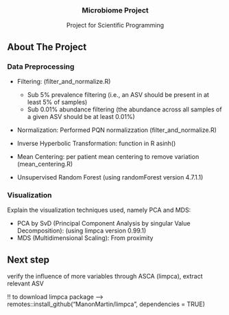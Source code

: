  <h3 align="center">Microbiome Project</h3>

  <p align="center">
    Project for Scientific Programming
  </p>
</div>

<!-- ABOUT THE PROJECT -->
## About The Project   

### Data Preprocessing

* Filtering: (filter_and_normalize.R)
  * Sub 5% prevalence filtering (i.e., an ASV should be present in at least 5% of samples)
  * Sub 0.01% abundance filtering (the abundance across all samples of a given ASV should be at least 0.01%)

* Normalization: Performed PQN normalizzation  (filter_and_normalize.R)
* Inverse Hyperbolic Transformation: function in R asinh()
* Mean Centering: per patient mean centering to remove variation  (mean_centering.R)
* Unsupervised Random Forest (using randomForest version 4.7.1.1)

### Visualization

Explain the visualization techniques used, namely PCA and MDS:

* PCA by SvD (Principal Component Analysis by singular Value Decomposition): (using limpca version 0.99.1)
* MDS (Multidimensional Scaling): From proximity

## Next step 

verify the influence of more variables through ASCA (limpca), extract relevant ASV 


!! to download limpca package --> remotes::install_github(“ManonMartin/limpca”, dependencies = TRUE)
